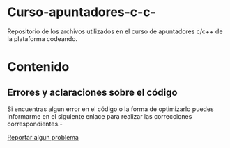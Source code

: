 Curso-apuntadores-c-c-
======================

Repositorio de los archivos utilizados en el curso de apuntadores c/c++ de la plataforma codeando.

# Contenido

## Errores y aclaraciones sobre el código

Si encuentras algun error en el código o la forma de optimizarlo puedes informarme en el siguiente enlace para realizar las correcciones correspondientes.-

[Reportar algun problema](https://github.com/codeandomx/Curso-apuntadores-c-c-/issues)
